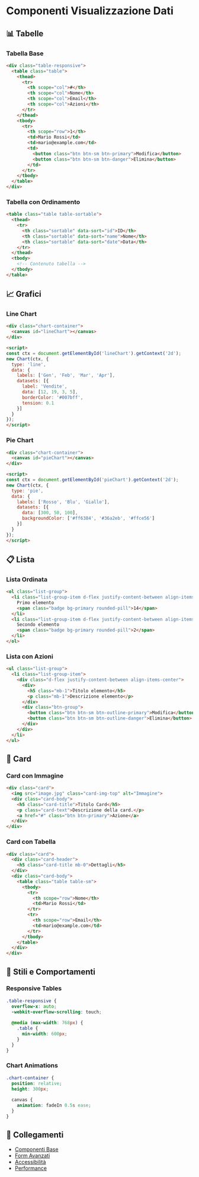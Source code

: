 # Componenti Visualizzazione Dati

## 📊 Tabelle

### Tabella Base
```html
<div class="table-responsive">
  <table class="table">
    <thead>
      <tr>
        <th scope="col">#</th>
        <th scope="col">Nome</th>
        <th scope="col">Email</th>
        <th scope="col">Azioni</th>
      </tr>
    </thead>
    <tbody>
      <tr>
        <th scope="row">1</th>
        <td>Mario Rossi</td>
        <td>mario@example.com</td>
        <td>
          <button class="btn btn-sm btn-primary">Modifica</button>
          <button class="btn btn-sm btn-danger">Elimina</button>
        </td>
      </tr>
    </tbody>
  </table>
</div>
```

### Tabella con Ordinamento
```html
<table class="table table-sortable">
  <thead>
    <tr>
      <th class="sortable" data-sort="id">ID</th>
      <th class="sortable" data-sort="name">Nome</th>
      <th class="sortable" data-sort="date">Data</th>
    </tr>
  </thead>
  <tbody>
    <!-- Contenuto tabella -->
  </tbody>
</table>
```

## 📈 Grafici

### Line Chart
```html
<div class="chart-container">
  <canvas id="lineChart"></canvas>
</div>

<script>
const ctx = document.getElementById('lineChart').getContext('2d');
new Chart(ctx, {
  type: 'line',
  data: {
    labels: ['Gen', 'Feb', 'Mar', 'Apr'],
    datasets: [{
      label: 'Vendite',
      data: [12, 19, 3, 5],
      borderColor: '#007bff',
      tension: 0.1
    }]
  }
});
</script>
```

### Pie Chart
```html
<div class="chart-container">
  <canvas id="pieChart"></canvas>
</div>

<script>
const ctx = document.getElementById('pieChart').getContext('2d');
new Chart(ctx, {
  type: 'pie',
  data: {
    labels: ['Rosso', 'Blu', 'Giallo'],
    datasets: [{
      data: [300, 50, 100],
      backgroundColor: ['#ff6384', '#36a2eb', '#ffce56']
    }]
  }
});
</script>
```

## 📋 Lista

### Lista Ordinata
```html
<ol class="list-group">
  <li class="list-group-item d-flex justify-content-between align-items-center">
    Primo elemento
    <span class="badge bg-primary rounded-pill">14</span>
  </li>
  <li class="list-group-item d-flex justify-content-between align-items-center">
    Secondo elemento
    <span class="badge bg-primary rounded-pill">2</span>
  </li>
</ol>
```

### Lista con Azioni
```html
<ul class="list-group">
  <li class="list-group-item">
    <div class="d-flex justify-content-between align-items-center">
      <div>
        <h5 class="mb-1">Titolo elemento</h5>
        <p class="mb-1">Descrizione elemento</p>
      </div>
      <div class="btn-group">
        <button class="btn btn-sm btn-outline-primary">Modifica</button>
        <button class="btn btn-sm btn-outline-danger">Elimina</button>
      </div>
    </div>
  </li>
</ul>
```

## 📑 Card

### Card con Immagine
```html
<div class="card">
  <img src="image.jpg" class="card-img-top" alt="Immagine">
  <div class="card-body">
    <h5 class="card-title">Titolo Card</h5>
    <p class="card-text">Descrizione della card.</p>
    <a href="#" class="btn btn-primary">Azione</a>
  </div>
</div>
```

### Card con Tabella
```html
<div class="card">
  <div class="card-header">
    <h5 class="card-title mb-0">Dettagli</h5>
  </div>
  <div class="card-body">
    <table class="table table-sm">
      <tbody>
        <tr>
          <th scope="row">Nome</th>
          <td>Mario Rossi</td>
        </tr>
        <tr>
          <th scope="row">Email</th>
          <td>mario@example.com</td>
        </tr>
      </tbody>
    </table>
  </div>
</div>
```

## 🎨 Stili e Comportamenti

### Responsive Tables
```scss
.table-responsive {
  overflow-x: auto;
  -webkit-overflow-scrolling: touch;
  
  @media (max-width: 768px) {
    .table {
      min-width: 600px;
    }
  }
}
```

### Chart Animations
```scss
.chart-container {
  position: relative;
  height: 300px;
  
  canvas {
    animation: fadeIn 0.5s ease;
  }
}
```

## 🔗 Collegamenti
- [Componenti Base](./base-components.md)
- [Form Avanzati](./advanced-form-components.md)
- [Accessibilità](./standards/accessibility.md)
- [Performance](./standards/performance.md) 